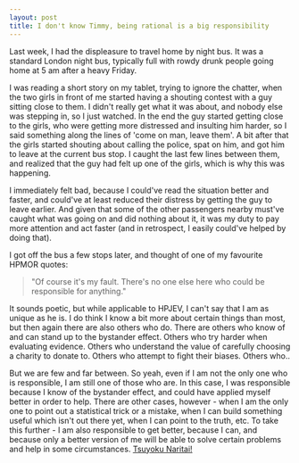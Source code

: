 ```yaml
---
layout: post
title: I don't know Timmy, being rational is a big responsibility
---
```


Last week, I had the displeasure to travel home by night bus. It was a standard London night bus, typically full with rowdy drunk people going home at 5 am after a heavy Friday.

I was reading a short story on my tablet, trying to ignore the chatter, when the two girls in front of me started having a shouting contest with a guy sitting close to them. I didn't really get what it was about, and nobody else was stepping in, so I just watched. In the end the guy started getting close to the girls, who were getting more distressed and insulting him harder, so I said something along the lines of 'come on man, leave them'. A bit after that the girls started shouting about calling the police, spat on him, and got him to leave at the current bus stop. I caught the last few lines between them, and realized that the guy had felt up one of the girls, which is why this was happening.

I immediately felt bad, because I could've read the situation better and faster, and could've at least reduced their distress by getting the guy to leave earlier. And given that some of the other passengers nearby must've caught what was going on and did nothing about it, it was my duty to pay more attention and act faster (and in retrospect, I easily could've helped by doing that).

I got off the bus a few stops later, and thought of one of my favourite HPMOR quotes:

>"Of course it's my fault. There's no one else here who could be responsible for anything."


It sounds poetic, but while applicable to HPJEV, I can't say that I am as unique as he is. I do think I know a bit more about certain things than most, but then again there are also others who do. There are others who know of and can stand up to the bystander effect. Others who try harder when evaluating evidence. Others who understand the value of carefully choosing a charity to donate to. Others who attempt to fight their biases. Others who..

But we are few and far between. So yeah, even if I am not the only one who is responsible, I am still one of those who are. In this case, I was responsible because I know of the bystander effect, and could have applied myself better in order to help. There are other cases, however - when I am the only one to point out a statistical trick or a mistake, when I can build something useful which isn't out there yet, when I can point to the truth, etc. To take this further - I am also responsible to get better, because I can, and because only a better version of me will be able to solve certain problems and help in some circumstances. [Tsuyoku Naritai!](http://lesswrong.com/lw/h8/tsuyoku_naritai_i_want_to_become_stronger/)
